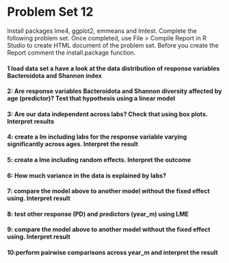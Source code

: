# Problem Set 12
Install packages lme4, ggplot2, emmeans and lmtest. Complete the following problem set. Once completed, use File > Compile Report in R Studio to create HTML document of the problem set. Before you create the Report comment the install.package function. 

#### 1 load data set a have a look at the data distribution of response variables Bacteroidota and Shannon index

#### 2: Are response variables Bacteroidota and Shannon diversity affected by age (predictor)? Test that hypothesis using a linear model

#### 3: Are our data independent across labs? Check that using box plots. Interpret results

#### 4: create a lm including labs for the response variable varying significantly across ages. Interpret the result

#### 5: create a lme including random effects. Interpret the outcome

#### 6: How much variance in the data is explained by labs?

#### 7: compare the model above to another model without the fixed effect using. Interpret result  

#### 8: test other response (PD) and predictors (year_m) using LME 

#### 9: compare the model above to another model without the fixed effect using. Interpret result  

#### 10:perform pairwise comparisons across year_m and interpret the result
